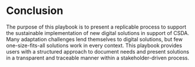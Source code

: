 # Conclusion

The purpose of this playbook is to present a replicable process to support the sustainable implementation of new digital solutions in support of CSDA. Many adaptation challenges lend themselves to digital solutions, but few one-size-fits-all solutions work in every context. 
This playbook provides users with a structured approach to document needs and present solutions in a transparent and traceable manner within a stakeholder-driven process. 
